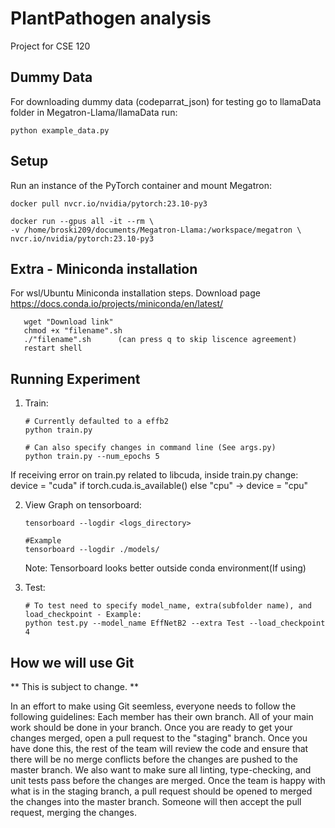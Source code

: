 # PlantPathogen analysis 
Project for CSE 120

## Dummy Data

For downloading dummy data (codeparrat_json) for testing go to llamaData folder in Megatron-Llama/llamaData run:
```
python example_data.py
```

## Setup

Run an instance of the PyTorch container and mount Megatron:

```
docker pull nvcr.io/nvidia/pytorch:23.10-py3
```
    
```
docker run --gpus all -it --rm \
-v /home/broski209/documents/Megatron-Llama:/workspace/megatron \
nvcr.io/nvidia/pytorch:23.10-py3

 ```

    
## Extra - Miniconda installation
For wsl/Ubuntu Miniconda installation steps. Download page https://docs.conda.io/projects/miniconda/en/latest/
 ```
    wget "Download link"
    chmod +x "filename".sh
    ./"filename".sh      (can press q to skip liscence agreement)
    restart shell
 ```

## Running Experiment


1. Train:
    ```
    # Currently defaulted to a effb2
    python train.py
    ```

    ```
    # Can also specify changes in command line (See args.py)
    python train.py --num_epochs 5
    ```
If receiving error on train.py related to libcuda, inside train.py change:
device = "cuda" if torch.cuda.is_available() else "cpu" -> device = "cpu"

2. View Graph on tensorboard:
    ```
    tensorboard --logdir <logs_directory>

    #Example
    tensorboard --logdir ./models/
    
    ```
    Note: Tensorboard looks better outside conda environment(If using)

3. Test:
    ```
    # To test need to specify model_name, extra(subfolder name), and load_checkpoint - Example:
    python test.py --model_name EffNetB2 --extra Test --load_checkpoint 4
    ```

## How we will use Git
** This is subject to change. **


In an effort to make using Git seemless, everyone needs to follow the following guidelines: Each member has their own branch. All of your main work should be done in your branch. Once you are ready to get your changes merged, open a pull request to the "staging" branch. Once you have done this, the rest of the team will review the code and ensure that there will be no merge conflicts before the changes are pushed to the master branch. We also want to make sure all linting, type-checking, and unit tests pass before the changes are merged. Once the team is happy with what is in the staging branch, a pull request should be opened to merged the changes into the master branch. Someone will then accept the pull request, merging the changes.
